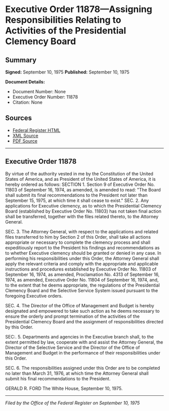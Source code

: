 # Executive Order 11878—Assigning Responsibilities Relating to Activities of the Presidential Clemency Board

## Summary

**Signed:** September 10, 1975
**Published:** September 10, 1975

**Document Details:**
- Document Number: None
- Executive Order Number: 11878
- Citation: None

## Sources
- [Federal Register HTML](https://www.presidency.ucsb.edu/documents/executive-order-11878-assigning-responsibilities-relating-activities-the-presidential)
- [XML Source](None)
- [PDF Source](None)

---

## Executive Order 11878

By virtue of the authority vested in me by the Constitution of the United States of America, and as President of the United States of America, it is hereby ordered as follows:
SECTION 1. Section 9 of Executive Order No. 11803 of September 16, 1974, as amended, is amended to read:
"The Board shall submit its final recommendations to the President not later than September 15, 1975, at which time it shall cease to exist."
SEC. 2. Any applications for Executive clemency, as to which the Presidential Clemency Board (established by Executive Order No. 11803) has not taken final action shall be transferred, together with the files related thereto, to the Attorney General.

SEC. 3. The Attorney General, with respect to the applications and related files transferred to him by Section 2 of this Order, shall take all actions appropriate or necessary to complete the clemency process and shall expeditiously report to the President his findings and recommendations as to whether Executive clemency should be granted or denied in any case. In performing his responsibilities under this Order, the Attorney General shall apply the relevant criteria and comply with the appropriate and applicable instructions and procedures established by Executive Order No. 11803 of September 16, 1974, as amended, Proclamation No. 4313 of September 16, 1974, as amended, Executive Order No. 11804 of September 16, 1974, and, to the extent that he deems appropriate, the regulations of the Presidential Clemency Board and the Selective Service System issued pursuant to the foregoing Executive orders.

SEC. 4. The Director of the Office of Management and Budget is hereby designated and empowered to take such action as he deems necessary to ensure the orderly and prompt termination of the activities of the Presidential Clemency Board and the assignment of responsibilities directed by this Order.

SEC:. 5. Departments and agencies in the Executive branch shall, to the extent permitted by law, cooperate with and assist the Attorney General, the Director of the Selective Service and the Director of the Office of Management and Budget in the performance of their responsibilities under this Order.

SEC. 6. The responsibilities assigned under this Order are to be completed no later than March 31, 1976, at which time the Attorney General shall submit his final recommendations to the President.

GERALD R. FORD
The White House,
September 10, 1975.

---

*Filed by the Office of the Federal Register on September 10, 1975*
